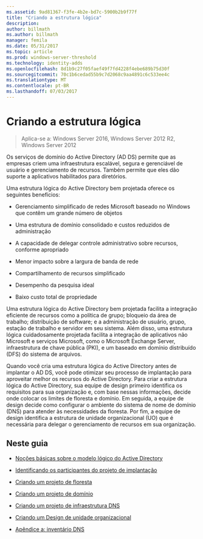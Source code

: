 ```yaml
---
ms.assetid: 9ad81367-f3fe-4b2e-bd7c-5900b2b9f77f
title: "Criando a estrutura lógica"
description: 
author: billmath
ms.author: billmath
manager: femila
ms.date: 05/31/2017
ms.topic: article
ms.prod: windows-server-threshold
ms.technology: identity-adds
ms.openlocfilehash: 8d1b9c27f05faef49f7fd4228f4ebe689b75d30f
ms.sourcegitcommit: 70c1b6cedad55b9c7d2068c9aa4891c6c533ee4c
ms.translationtype: MT
ms.contentlocale: pt-BR
ms.lasthandoff: 07/03/2017
---
```

# <a name="designing-the-logical-structure"></a>Criando a estrutura lógica

>Aplica-se a: Windows Server 2016, Windows Server 2012 R2, Windows Server 2012

Os serviços de domínio do Active Directory (AD DS) permite que as empresas criem uma infraestrutura escalável, segura e gerenciável de usuário e gerenciamento de recursos. Também permite que eles dão suporte a aplicativos habilitados para diretórios.  
  
Uma estrutura lógica do Active Directory bem projetada oferece os seguintes benefícios:  
  
-   Gerenciamento simplificado de redes Microsoft baseado no Windows que contêm um grande número de objetos  
  
-   Uma estrutura de domínio consolidado e custos reduzidos de administração  
  
-   A capacidade de delegar controle administrativo sobre recursos, conforme apropriado  
  
-   Menor impacto sobre a largura de banda de rede  
  
-   Compartilhamento de recursos simplificado  
  
-   Desempenho da pesquisa ideal  
  
-   Baixo custo total de propriedade  
  
Uma estrutura lógica do Active Directory bem projetada facilita a integração eficiente de recursos como a política de grupo; bloqueio da área de trabalho; distribuição de software; e a administração de usuário, grupo, estação de trabalho e servidor em seu sistema. Além disso, uma estrutura lógica cuidadosamente projetada facilita a integração de aplicativos não Microsoft e serviços Microsoft, como o Microsoft Exchange Server, infraestrutura de chave pública (PKI), e um baseado em domínio distribuído (DFS) do sistema de arquivos.  
  
Quando você cria uma estrutura lógica do Active Directory antes de implantar o AD DS, você pode otimizar seu processo de implantação para aproveitar melhor os recursos do Active Directory. Para criar a estrutura lógica do Active Directory, sua equipe de design primeiro identifica os requisitos para sua organização e, com base nessas informações, decide onde colocar os limites de floresta e domínio. Em seguida, a equipe de design decide como configurar o ambiente do sistema de nome de domínio (DNS) para atender às necessidades da floresta. Por fim, a equipe de design identifica a estrutura de unidade organizacional (UO) que é necessária para delegar o gerenciamento de recursos em sua organização.  
  
## <a name="in-this-guide"></a>Neste guia  
  
-   [Noções básicas sobre o modelo lógico do Active Directory](../../ad-ds/plan/Understanding-the-Active-Directory-Logical-Model.md)  
  
-   [Identificando os participantes do projeto de implantação](../../ad-ds/plan/Identifying-the-Deployment-Project-Participants.md)  
  
-   [Criando um projeto de floresta](../../ad-ds/plan/Creating-a-Forest-Design.md)  
  
-   [Criando um projeto de domínio](../../ad-ds/plan/Creating-a-Domain-Design.md)  
  
-   [Criando um projeto de infraestrutura DNS](../../ad-ds/plan/Creating-a-DNS-Infrastructure-Design.md)  
  
-   [Criando um Design de unidade organizacional](../../ad-ds/plan/Creating-an-Organizational-Unit-Design.md)  
  
-   [Apêndice a: inventário DNS](../../ad-ds/plan/Appendix-A--DNS-Inventory.md)  
  


